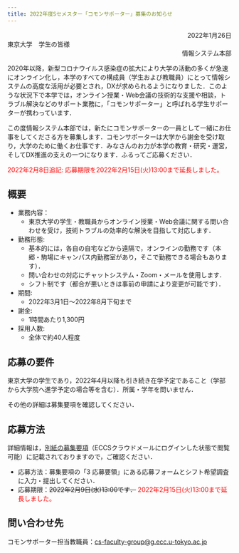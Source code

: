 ```yaml
---
title: 2022年度Sセメスター「コモンサポーター」募集のお知らせ
---
```


<div style="text-align: right;">2022年1月26日</div>
東京大学　学生の皆様
<div style="text-align: right;">情報システム本部</div>

2020年以降，新型コロナウイルス感染症の拡大により大学の活動の多くが急速にオンライン化し，本学のすべての構成員（学生および教職員）にとって情報システムの高度な活用が必要とされ，DXが求められるようになりました．このような状況下で本学では，オンライン授業・Web会議の技術的な支援や相談，トラブル解決などのサポート業務に，「コモンサポーター」と呼ばれる学生サポーターが携わっています．

この度情報システム本部では，新たにコモンサポーターの一員として一緒にお仕事をしてくださる方を募集します．コモンサポーターは大学から謝金を受け取り，大学のために働くお仕事です．みなさんのお力が本学の教育・研究・運営，そしてDX推進の支えの一つになります．ふるってご応募ください．

<font color="red">2022年2月8日追記: 応募期限を2022年2月15日(火)13:00まで延長しました。</font>

## 概要
* 業務内容：
    * 東京大学の学生・教職員からオンライン授業・Web会議に関する問い合わせを受け，技術トラブルの効率的な解決を目指して対応します．
* 勤務形態:
    * 基本的には，各自の自宅などから遠隔で，オンラインの勤務です（本郷・駒場にキャンパス内勤務室があり，そこで勤務できる場合もあります）．
    * 問い合わせの対応にチャットシステム・Zoom・メールを使用します．
    * シフト制です（都合が悪いときは事前の申請により変更が可能です）．
* 期間:
    * 2022年3月1日～2022年8月下旬まで
* 謝金:
    * 1時間あたり1,300円
* 採用人数:
    * 全体で約40人程度

## 応募の要件
東京大学の学生であり，2022年4月以降も引き続き在学予定であること（学部から大学院へ進学予定の場合等を含む）．所属・学年を問いません．

その他の詳細は募集要項を確認してください．

## 応募方法
詳細情報は，[別紙の募集要項](https://www.google.com/url?q=https://drive.google.com/file/d/13lTDDFBvFUmkvTTWoqtOwN7OkXBNUMBj/view?usp%3Dsharing&sa=D&source=docs&ust=1642758091006753&usg=AOvVaw3JHnUpax1FLl8iw5Z4zpKL)（ECCSクラウドメールにログインした状態で閲覧可能）に記載されておりますので，ご確認ください．

* 応募方法：募集要項の「3 応募要領」にある応募フォームとシフト希望調査に入力・提出してください．
* 応募期限：~~2022年2月9日(水)13:00です．~~ <font color="red">2022年2月15日(火)13:00まで延長しました。</font>

## 問い合わせ先

コモンサポーター担当教職員：cs-faculty-group@g.ecc.u-tokyo.ac.jp
